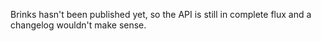 Brinks hasn't been published yet, so the API is still in complete flux and a changelog wouldn't make sense.
